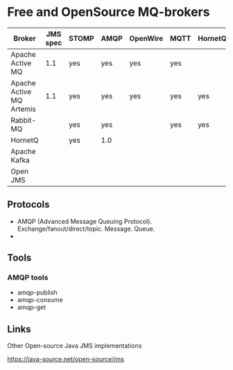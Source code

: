 # Free and OpenSource MQ-brokers

| Broker                   |JMS spec | STOMP | AMQP | OpenWire | MQTT | HornetQ | Platform/Lang | Project site |
|--------------------------|---------|-------|------|----------|------|---------|---------------|--------------|
| Apache Active MQ         |  1.1    |  yes  | yes  |  yes     | yes  |         | Java
| Apache Active MQ Artemis |  1.1    |  yes  | yes  |  yes     | yes  |  yes    | Java
| Rabbit-MQ                |         |  yes  | yes  |          | yes  |  yes    | Erlang
| HornetQ                  |         |  yes  | 1.0  |          |      |         | Java
| Apache Kafka             |         |       |      |          |      |         | Scala/Java
| Open JMS                 |         |       |      |          |      |         | http://openjms.sourceforge.net/index.html |



## Protocols

- AMQP (Advanced Message Queuing Protocol). Exchange/fanout/direct/topic. Message. Queue. 
- 

## Tools

### AMQP tools

* amqp-publish
* amqp-consume
* amqp-get

## Links

Other Open-source Java JMS implementations

https://java-source.net/open-source/jms


	

